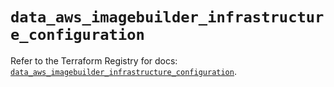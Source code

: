 # `data_aws_imagebuilder_infrastructure_configuration`

Refer to the Terraform Registry for docs: [`data_aws_imagebuilder_infrastructure_configuration`](https://registry.terraform.io/providers/hashicorp/aws/6.13.0/docs/data-sources/imagebuilder_infrastructure_configuration).
